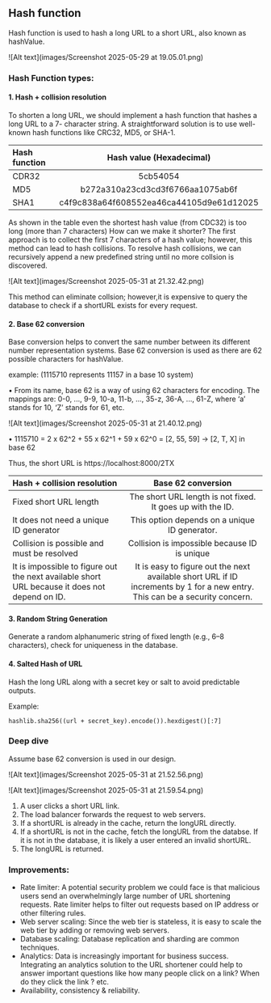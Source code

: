 
## Hash function
Hash function is used to hash a long URL to a short URL, also known as hashValue.

![Alt text](images/Screenshot 2025-05-29 at 19.05.01.png)

### Hash Function types:
#### 1. Hash + collision resolution 

To shorten a long URL, we should implement a hash function that hashes a long URL to a 7-
character string. A straightforward solution is to use well-known hash functions like CRC32,
MD5, or SHA-1. 

| Hash function |                      Hash value (Hexadecimal)                      | 
|:--------------|:------------------------------------------------------------------:| 
| CDR32         |                              5cb54054                              | 
| MD5           |           b272a310a23cd3cd3f6766aa1075ab6f                         |
| SHA1          |              c4f9c838a64f608552ea46ca44105d9e61d12025              |
   
      
As shown in the table even the shortest hash value (from CDC32) is too long (more than 7 characters)
How can we make it shorter?
The first approach is to collect the first 7 characters of a hash value; however, this method can lead to hash collisions.
To resolve hash collisions, we can recursively append a new predefined string until no more collsion is discovered.

![Alt text](images/Screenshot 2025-05-31 at 21.32.42.png)

This method can eliminate collsion; however,it is expensive to query the database to check if a shortURL exists for every request.

#### 2. Base 62 conversion

Base conversion helps to convert the same number between its different number representation systems. Base
62 conversion is used as there are 62 possible characters for hashValue.

example: (1115710 represents 11157 in a base 10 system)

• From its name, base 62 is a way of using 62 characters for encoding. The mappings are:
0-0, ..., 9-9, 10-a, 11-b, ..., 35-z, 36-A, ..., 61-Z, where ‘a’ stands for 10, ‘Z’ stands for 61, etc.

![Alt text](images/Screenshot 2025-05-31 at 21.40.12.png)

• 1115710 = 2 x 62^2 + 55 x 62^1 + 59 x 62^0 = [2, 55, 59] -> [2, T, X] in base 62

Thus, the short URL is https://localhost:8000/2TX

| Hash + collision resolution                                                                   |                                                      Base 62 conversion                                                      | 
|:----------------------------------------------------------------------------------------------|:----------------------------------------------------------------------------------------------------------------------------:| 
| Fixed short URL length                                                                        |                                  The short URL length is not fixed. It goes up with the ID.                                  | 
| It does not need a unique ID generator                                                        |                                        This option depends on a unique ID generator.                                         |
| Collision is possible and must be resolved                                                    |                                         Collision is impossible because ID is unique                                         |
| It is impossible to figure out the next available short URL because it does not depend on ID. | It is easy to figure out the next available short URL if ID increments by 1 for a new entry. This can be a security concern. |

#### 3. Random String Generation
Generate a random alphanumeric string of fixed length (e.g., 6–8 characters), check for uniqueness in the database.

#### 4. Salted Hash of URL
Hash the long URL along with a secret key or salt to avoid predictable outputs.

Example:
```
hashlib.sha256((url + secret_key).encode()).hexdigest()[:7]
```

### Deep dive

Assume base 62 conversion is used in our design.

![Alt text](images/Screenshot 2025-05-31 at 21.52.56.png)

![Alt text](images/Screenshot 2025-05-31 at 21.59.54.png)

1. A user clicks a short URL link.
2. The load balancer forwards the request to web servers.
3. If a shortURL is already in the cache, return the longURL directly.
4. If a shortURL is not in the cache, fetch the longURL from the databse. If it is not in the database, it is likely a user entered an invalid shortURL.
5. The longURL is returned.

### Improvements:
- Rate limiter: A potential security problem we could face is that malicious users send an overwhelmingly large number of URL shortening requests. 
        Rate limiter helps to filter out requests based on IP address or other filtering rules. 
- Web server scaling: Since the web tier is stateless, it is easy to scale the web tier by adding or removing web servers.
- Database scaling: Database replication and sharding are common techniques.
- Analytics: Data is increasingly important for business success. Integrating an analytics solution to the URL shortener could help to answer important questions like how many people click on a link? When do they click the link ? etc.
- Availability, consistency & reliability.


   
 
